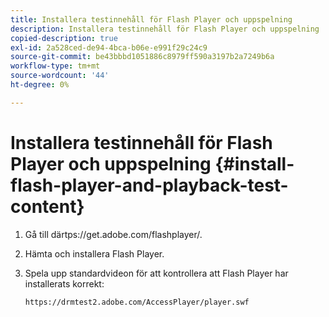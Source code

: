 ```yaml
---
title: Installera testinnehåll för Flash Player och uppspelning
description: Installera testinnehåll för Flash Player och uppspelning
copied-description: true
exl-id: 2a528ced-de94-4bca-b06e-e991f29c24c9
source-git-commit: be43bbbd1051886c8979ff590a3197b2a7249b6a
workflow-type: tm+mt
source-wordcount: '44'
ht-degree: 0%

---
```


# Installera testinnehåll för Flash Player och uppspelning {#install-flash-player-and-playback-test-content}

1. Gå till där<span></span>tps://get.adobe.com/flashplayer/.
1. Hämta och installera Flash Player.
1. Spela upp standardvideon för att kontrollera att Flash Player har installerats korrekt:

   `https://drmtest2.adobe.com/AccessPlayer/player.swf`
